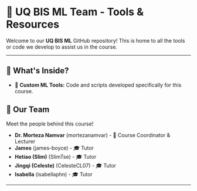 # 🚀 **UQ BIS ML Team - Tools & Resources**  

Welcome to our **UQ BIS ML** GitHub repository! This is home to all the tools or code we develop to assist us in the course.  

---

## 📂 **What's Inside?**  

- 🧠 **Custom ML Tools:** Code and scripts developed specifically for this course.


## 👥 **Our Team**  

Meet the people behind this course!  

- **Dr. Morteza Namvar** (mortezanamvar) - 🧠 Course Coordinator & Lecturer  
- **James** (james-boyce) - 🎓 Tutor  
- **Hetiao (Slim)** (SlimTse) - 🎓 Tutor 
- **Jingqi (Celeste)** (CelesteCL07) - 🎓 Tutor
- **Isabella** (isabellaphn) - 🎓 Tutor

---
